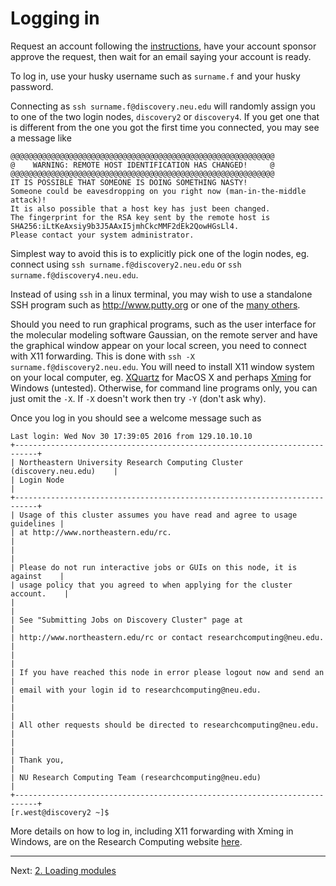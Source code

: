 # Logging in

Request an account following the [instructions](http://www.northeastern.edu/rc/), have your account sponsor approve the request, then wait for an email saying your account is ready.

To log in, use your husky username such as `surname.f` and your husky password.

Connecting as `ssh surname.f@discovery.neu.edu` will randomly assign you to one of the two login nodes,
`discovery2` or `discovery4`. If you get one that is different from the one you got the first time
you connected, you may see a message like
```
@@@@@@@@@@@@@@@@@@@@@@@@@@@@@@@@@@@@@@@@@@@@@@@@@@@@@@@@@@@
@    WARNING: REMOTE HOST IDENTIFICATION HAS CHANGED!     @
@@@@@@@@@@@@@@@@@@@@@@@@@@@@@@@@@@@@@@@@@@@@@@@@@@@@@@@@@@@
IT IS POSSIBLE THAT SOMEONE IS DOING SOMETHING NASTY!
Someone could be eavesdropping on you right now (man-in-the-middle attack)!
It is also possible that a host key has just been changed.
The fingerprint for the RSA key sent by the remote host is
SHA256:iLtKeAxsiy9b3J5AAxI5jmhCkcMMF2dEk2QowHGsLl4.
Please contact your system administrator.
```

Simplest way to avoid this is to explicitly pick one of the login nodes, eg. connect using
`ssh surname.f@discovery2.neu.edu`  or `ssh surname.f@discovery4.neu.edu`.

Instead of using `ssh` in a linux terminal, you may wish to use a standalone SSH program
such as http://www.putty.org or one of the [many others](https://en.wikipedia.org/wiki/Comparison_of_SSH_clients).

Should you need to run graphical programs, such as the user interface for the molecular modeling software Gaussian,
on the remote server and have the graphical window appear on your local screen, you need to connect
with X11 forwarding. This is done with `ssh -X surname.f@discovery2.neu.edu`. You will need
to install X11 window system on your local computer, eg. [XQuartz](https://www.xquartz.org) for MacOS X and perhaps [Xming](http://www.straightrunning.com/XmingNotes/) for Windows (untested).
Otherwise, for command line programs only, you can just omit the `-X`. If `-X` doesn't work then try `-Y` (don't ask why).

Once you log in you should see a welcome message such as

```
Last login: Wed Nov 30 17:39:05 2016 from 129.10.10.10
+---------------------------------------------------------------------------+
| Northeastern University Research Computing Cluster (discovery.neu.edu)    |
| Login Node                                                                |
+---------------------------------------------------------------------------+
| Usage of this cluster assumes you have read and agree to usage guidelines |
| at http://www.northeastern.edu/rc.                                        |
|                                                                           |
| Please do not run interactive jobs or GUIs on this node, it is against    |
| usage policy that you agreed to when applying for the cluster account.    |
|                                                                           |
| See "Submitting Jobs on Discovery Cluster" page at                        |
| http://www.northeastern.edu/rc or contact researchcomputing@neu.edu.      |
|                                                                           |
| If you have reached this node in error please logout now and send an      |
| email with your login id to researchcomputing@neu.edu.                    |
|                                                                           |
| All other requests should be directed to researchcomputing@neu.edu.       |
|                                                                           |
| Thank you,                                                                |
| NU Research Computing Team (researchcomputing@neu.edu)                    |
+---------------------------------------------------------------------------+
[r.west@discovery2 ~]$
```

More details on how to log in, including X11 forwarding with Xming in Windows, are on the Research Computing website [here](https://www.northeastern.edu/rc/?page_id=75).

---
Next: [2. Loading modules](02-modules.md)
